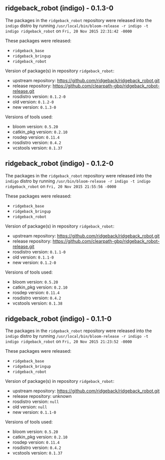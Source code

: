 ## ridgeback_robot (indigo) - 0.1.3-0

The packages in the `ridgeback_robot` repository were released into the `indigo` distro by running `/usr/local/bin/bloom-release -r indigo -t indigo ridgeback_robot` on `Fri, 20 Nov 2015 22:31:42 -0000`

These packages were released:
- `ridgeback_base`
- `ridgeback_bringup`
- `ridgeback_robot`

Version of package(s) in repository `ridgeback_robot`:
- upstream repository: https://github.com/ridgeback/ridgeback_robot.git
- release repository: https://github.com/clearpath-gbp/ridgeback_robot-release.git
- rosdistro version: `0.1.2-0`
- old version: `0.1.2-0`
- new version: `0.1.3-0`

Versions of tools used:
- bloom version: `0.5.20`
- catkin_pkg version: `0.2.10`
- rosdep version: `0.11.4`
- rosdistro version: `0.4.2`
- vcstools version: `0.1.37`


## ridgeback_robot (indigo) - 0.1.2-0

The packages in the `ridgeback_robot` repository were released into the `indigo` distro by running `/usr/bin/bloom-release -r indigo -t indigo ridgeback_robot` on `Fri, 20 Nov 2015 21:55:56 -0000`

These packages were released:
- `ridgeback_base`
- `ridgeback_bringup`
- `ridgeback_robot`

Version of package(s) in repository `ridgeback_robot`:
- upstream repository: https://github.com/ridgeback/ridgeback_robot.git
- release repository: https://github.com/clearpath-gbp/ridgeback_robot-release.git
- rosdistro version: `0.1.1-0`
- old version: `0.1.1-0`
- new version: `0.1.2-0`

Versions of tools used:
- bloom version: `0.5.20`
- catkin_pkg version: `0.2.10`
- rosdep version: `0.11.4`
- rosdistro version: `0.4.2`
- vcstools version: `0.1.38`


## ridgeback_robot (indigo) - 0.1.1-0

The packages in the `ridgeback_robot` repository were released into the `indigo` distro by running `/usr/local/bin/bloom-release -r indigo -t indigo ridgeback_robot` on `Fri, 20 Nov 2015 21:23:52 -0000`

These packages were released:
- `ridgeback_base`
- `ridgeback_bringup`
- `ridgeback_robot`

Version of package(s) in repository `ridgeback_robot`:
- upstream repository: https://github.com/ridgeback/ridgeback_robot.git
- release repository: unknown
- rosdistro version: `null`
- old version: `null`
- new version: `0.1.1-0`

Versions of tools used:
- bloom version: `0.5.20`
- catkin_pkg version: `0.2.10`
- rosdep version: `0.11.4`
- rosdistro version: `0.4.2`
- vcstools version: `0.1.37`


